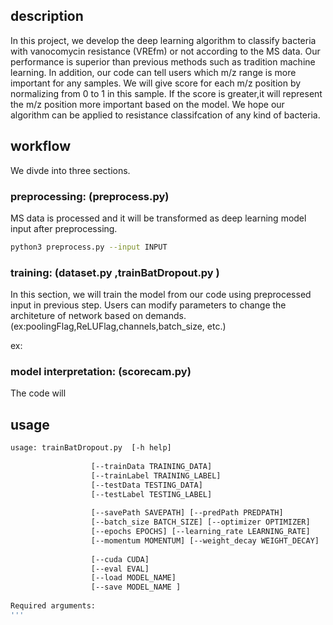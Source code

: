 ## description
In this project, we develop the deep learning algorithm to classify bacteria with vanocomycin resistance (VREfm) or not according to the MS data. Our performance is superior than previous methods such as tradition machine learning. In addition, our code can tell users which m/z range is more important for any samples. We will give score for each m/z position by normalizing from 0 to 1 in this sample. If the score is greater,it will represent the m/z position more important based on the model. We hope our algorithm can be applied to resistance classifcation of any kind of bacteria.

## workflow
We divde into three sections.

### preprocessing: (preprocess.py)
MS data is processed and it will be transformed as deep learning model input after preprocessing.
```bash
python3 preprocess.py --input INPUT
```


### training: (dataset.py ,trainBatDropout.py )
In this section, we will train the model from our code using preprocessed input in previous step. Users can modify parameters to change the architeture of network based on demands. (ex:poolingFlag,ReLUFlag,channels,batch_size, etc.)

ex: 

### model interpretation: (scorecam.py)
The code will 

## usage
```bash
usage: trainBatDropout.py  [-h help] 
                  
                  [--trainData TRAINING_DATA] 
                  [--trainLabel TRAINING_LABEL]
                  [--testData TESTING_DATA] 
                  [--testLabel TESTING_LABEL]
                  
                  [--savePath SAVEPATH] [--predPath PREDPATH] 
                  [--batch_size BATCH_SIZE] [--optimizer OPTIMIZER]
                  [--epochs EPOCHS] [--learning_rate LEARNING_RATE] 
                  [--momentum MOMENTUM] [--weight_decay WEIGHT_DECAY] 
                             
                  [--cuda CUDA]
                  [--eval EVAL]
                  [--load MODEL_NAME]
                  [--save MODEL_NAME ]
                  
Required arguments:
'''

